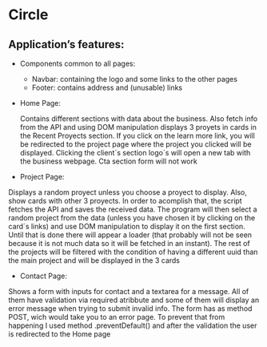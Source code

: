# Circle

## Application’s features: 

   - Components common to all pages:
       * Navbar: containing the logo and some links to the other pages 
       * Footer:  contains address and (unusable) links


  - Home Page:

      Contains different sections with data about the business. Also fetch info from the API and using DOM manipulation displays 3 proyets in cards in the Recent Proyects section. If you click on the learn more link, you will be redirected to the project page where the project you clicked will be displayed. 
      Clicking the client´s section logo´s will open a new tab with the business webpage. Cta section form will not work
  

   - Project Page:

   Displays a random proyect unless you choose a proyect to display. Also, show cards with other 3 proyects.
   In order to acomplish that, the script fetches the API and saves the received data. The program will then select a random project from the data (unless you have chosen it by clicking on the card´s links) and use DOM manipulation to display it on the first section. Until that is done there will appear a loader (that probably will not be seen because it is not much data so it will be fetched in an instant). The rest of the projects will be filtered with the condition of having a different uuid than the main project and will be displayed in the 3 cards    

   - Contact Page:

   Shows a form with inputs for contact and a textarea for a message. All of them have validation via required atribbute and some of them will display an error message when trying to submit invalid info.
   The form has as method POST, wich would take you to an error page. To prevent that from happening I used method .preventDefault() and after the validation the user is redirected to the Home page







